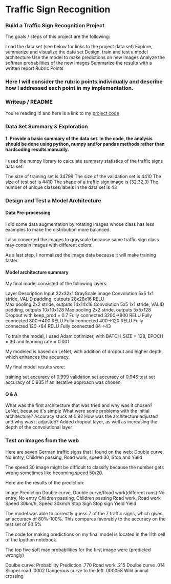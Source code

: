 # Traffic Sign Recognition

### Build a Traffic Sign Recognition Project

The goals / steps of this project are the following:

Load the data set (see below for links to the project data set)
Explore, summarize and visualize the data set
Design, train and test a model architecture
Use the model to make predictions on new images
Analyze the softmax probabilities of the new images
Summarize the results with a written report
Rubric Points

### Here I will consider the rubric points individually and describe how I addressed each point in my implementation.

### Writeup / README

You're reading it! and here is a link to my [project code](https://github.com/entrepreneur1987/CarND-Traffic-Sign-Classifier-Project/blob/master/Traffic_Sign_Classifier.ipynb)

### Data Set Summary & Exploration

#### 1. Provide a basic summary of the data set. In the code, the analysis should be done using python, numpy and/or pandas methods rather than hardcoding results manually.

I used the numpy library to calculate summary statistics of the traffic signs data set:

The size of training set is 34799
The size of the validation set is 4410
The size of test set is 4410
The shape of a traffic sign image is (32,32,3)
The number of unique classes/labels in the data set is 43

### Design and Test a Model Architecture

#### Data Pre-processing
I did some data augmentation by rotating images whose class has less examples to make the distribution more balanced.

I also converted the images to grayscale because same traffic sign class may contain images with different colors.

As a last step, I normalized the image data because it will make training faster.

#### Model architecture summary
My final model consisted of the following layers:

Layer   Description
Input   32x32x1 GrayScale image
Convolution 5x5 1x1 stride, VALID padding, outputs 28x28x16
RELU    
Max pooling 2x2 stride, outputs 14x14x16
Convolution 5x5 1x1 stride, VALID padding, outputs 10x10x128
Max pooling 2x2 stride, outputs 5x5x128
Dropout with keep_prod = 0.7
Fully connected 3200->800
RELU
Fully connected 800->400
RELU
Fully connected 400->120
RELU
Fully connected 120->84
RELU
Fully connected 84->43

To train the model, I used Adam optimizer, with BATCH_SIZE = 128, EPOCH = 30 and learning rate = 0.001

My modeled is based on LeNet, with addition of dropout and higher depth, which enhances the accuracy.

My final model results were:

training set accuracy of 0.999
validation set accuracy of 0.946
test set accuracy of 0.935
If an iterative approach was chosen:

#### Q & A
What was the first architecture that was tried and why was it chosen? LeNet, because it's simple
What were some problems with the initial architecture? Accuracy stuck at 0.92
How was the architecture adjusted and why was it adjusted? Added dropout layer, as well as increasing the depth of the convolutional layer

### Test on images from the web
Here are seven German traffic signs that I found on the web: 
Double curve, No entry, Children passing, Road work, speed 30, Stop and Yield

The speed 30 image might be difficult to classify because the number gets wrong sometimes like becoming speed 50/20.

Here are the results of the prediction:

Image   Prediction
Double curve, Double curve/Road work(different runs)
No entry, No entry
Children passing, Children passing
Road work, Road work
Speed 30km/h, Speed 30km/h
Stop Sign   Stop sign
Yield   Yield

The model was able to correctly guess 7 of the 7 traffic signs, which gives an accuracy of 80%-100%. This compares favorably to the accuracy on the test set of 93.5%



The code for making predictions on my final model is located in the 11th cell of the Ipython notebook.

The top five soft max probabilities for the first image were (predicted wrongly)

Doulbe curve:
Probability Prediction
.770    Road work
.215    Doulbe curve
.014    Slipper road
.0002   Dangerous curve to the left
.000058 Wild animal crossing


